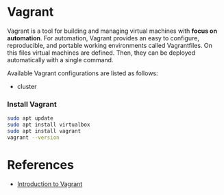 # Vagrant

Vagrant is a tool for building and managing virtual machines with **focus on automation**. 
For automation, Vagrant provides an easy to configure, reproducible, and portable working environments called Vagrantfiles. 
On this files virtual machines are defined. Then, they can be deployed automatically with a single command. 

Available Vagrant configurations are listed as follows:

- cluster

### Install Vagrant

```sh
sudo apt update
sudo apt install virtualbox
sudo apt install vagrant
vagrant --version
``` 

# References 
- [Introduction to Vagrant](https://www.vagrantup.com/intro/index.html)